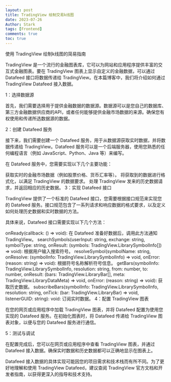 ```yaml
---
layout: post
title: TradingView 绘制交易k线图
date: 2023-07-26
Author: Stark 
tags: [Frontend]
comments: true
toc: true
---
```

使用 TradingView 绘制k线图的简易指南

TradingView 是一个流行的金融图表库，它可以为网站和应用程序提供丰富的交互式金融图表。要在 TradingView 图表上显示自定义的金融数据，可以通过 Datafeed 接口将数据传递给 TradingView。在本篇博客中，我们将介绍如何通过 TradingView Datafeed 接入数据。

1：选择数据源

首先，我们需要选择用于提供金融数据的数据源。数据源可以是您自己的数据库、第三方金融数据供应商的API，或者任何能够提供金融市场数据的来源。确保您有权使用和传递所选数据源的数据。

2：创建 Datafeed 服务

接下来，我们需要创建一个 Datafeed 服务，用于从数据源获取实时数据，并将数据传递给 TradingView。Datafeed 服务可以是一个后端服务器，使用您熟悉的任何编程语言（例如 JavaScript、Python、Java 等）来编写。

在 Datafeed 服务中，您需要实现以下几个主要功能：

获取实时的金融市场数据（例如股票价格、货币汇率等）。
将获取到的数据进行格式化，以满足 TradingView 的数据要求。
处理 TradingView 发来的历史数据请求，并返回相应的历史数据。
3：实现 Datafeed 接口

TradingView 提供了一个标准的 Datafeed 接口，您需要根据接口规范来实现您的 Datafeed 服务。接口规范包含了一系列请求和响应数据的格式要求，以及定义如何处理历史数据和实时数据的方法。

具体来说，Datafeed 接口需要实现以下几个方法：

onReady(callback: () => void): 在 Datafeed 准备好数据后，调用此方法通知 TradingView。
searchSymbols(userInput: string, exchange: string, symbolType: string, onResult: (symbols: TradingView.LibrarySymbolInfo[]) => void): 根据用户输入搜索符号。
resolveSymbol(symbolName: string, onResolve: (symbolInfo: TradingView.LibrarySymbolInfo) => void, onError: (reason: string) => void): 根据符号名称解析符号信息。
getBars(symbolInfo: TradingView.LibrarySymbolInfo, resolution: string, from: number, to: number, onResult: (bars: TradingView.LibraryBar[], meta: TradingView.LibraryDataMeta) => void, onError: (reason: string) => void): 获取历史数据。
subscribeBars(symbolInfo: TradingView.LibrarySymbolInfo, resolution: string, onTick: (bar: TradingView.LibraryBar) => void, listenerGUID: string): void: 订阅实时数据。
4：配置 TradingView 图表

在您的网页或应用程序中加载 TradingView 图表，并将 Datafeed 配置为使用您实现的 Datafeed 服务。在初始化图表时，将 Datafeed 传递给 TradingView 图表对象，以便与您的 Datafeed 服务进行通信。

5：测试与调试

在配置完成后，您可以在网页或应用程序中查看 TradingView 图表，并通过 Datafeed 接入数据。确保实时数据和历史数据都可以正确地显示在图表上。


Datafeed 接入数据的具体实现可能因您的项目需求和技术栈而有所不同。为了更好地理解和使用 TradingView Datafeed，建议查阅 TradingView 官方文档和开发者指南，以获得更深入的指导和技术支持。
